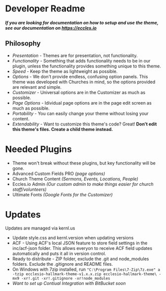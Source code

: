 # Developer Readme
##### If you are looking for documentation on how to setup and use the theme, see our documentation on https://eccles.io

## Philosophy
  - *Presentation* - Themes are for presentation, not functionality.
  - *Functionality* - Something that adds functionality needs to be in our plugin, unless the functionality provides something unique to this theme.
  - *Speed* - Keep the theme as lightweight as possible.
  - *Options* - We don't provide endless, confusing option panels. This theme was developed with Churches in mind, so the options provided are relevant and simple.
  - *Customizer* - Universal options are in the Customizer as much as possible.
  - *Page Options* - Idividual page options are in the page edit screen as much as possible.
  - *Portability* - You can easily change your theme without losing your content.
  - *Extendability* - Want to customize this theme's code? Great! **Don't edit this theme's files. Create a child theme instead.**

# Needed Plugins
  - Theme won't break without these plugins, but key functionality will be gone.
  - Advanced Custom Fields PRO *(page options)*
  - Church Theme Content *(Sermons, Events, Locations, People)*
  - Eccles.io Admin *(Our custom admin to make things easier for church staff/volunteers)*
  - Ultimate Fonts *(Google Fonts for the Customizer)*

# Updates
Updates are managed via kernl.us

  - Update style.css and kernl.version when updating versions
  - ACF - Using ACF's local JSON feature to store field settings in the inc/acf-json folder. This allows everyon to receive ACF field updates automatically and puts it all in version control.
  - Ready to distribute - ZIP folder, exclude the .git and node_modules folders. Exclude the .gitignore and README files.
  - On Windows with 7zip installed, run ```"C:\Program Files\7-Zip\7z.exe" a -tzip ecclesio-hallmark-theme-v1.x.x.zip ecclesio-hallmark-theme\ -mx9 -xr!.git -xr!.gitignore -xr!node_modules```
  - *Want to set up Contiual Integration with BitBucket soon*